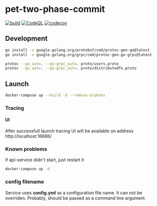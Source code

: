 # pet-two-phase-commit

[![build](https://github.com/Sugar-pack/orders-manager/actions/workflows/build.yml/badge.svg?branch=main)](https://github.com/Sugar-pack/orders-manager/actions/workflows/build.yml)
[![CodeQL](https://github.com/Sugar-pack/orders-manager/actions/workflows/codeql.yml/badge.svg)](https://github.com/Sugar-pack/orders-manager/actions/workflows/codeql.yml)
[![codecov](https://codecov.io/gh/Sugar-pack/orders-manager/branch/main/graph/badge.svg?token=VEXDJ58WWI)](https://codecov.io/gh/Sugar-pack/orders-manager)

## Development

```bash
go install -v google.golang.org/protobuf/cmd/protoc-gen-go@latest
go install -v google.golang.org/grpc/cmd/protoc-gen-go-grpc@latest

protoc --go_out=. --go-grpc_out=. proto/users.proto
protoc --go_out=. --go-grpc_out=. proto/distributedTx.proto
```
## Launch

```bash
docker-compose up --build -d --remove-orphans
```

### Tracing

#### UI

After successfull launch tracing UI will be available on address http://localhost:16686/

### Known problems
if api-service didn't start, just restart it
```bash
docker-compose up -d
```

### config filename

Service uses **config.yml** as a configuration file name. It can not be overriden. Probably, should be passed as a command line argument.
